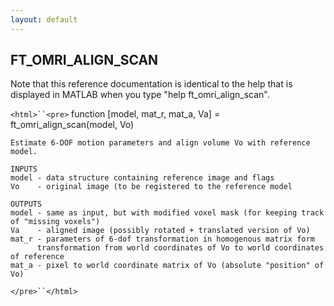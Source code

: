 ```yaml
---
layout: default
---
```


##  FT_OMRI_ALIGN_SCAN

Note that this reference documentation is identical to the help that is displayed in MATLAB when you type "help ft_omri_align_scan".

`<html>``<pre>`
    function [model, mat_r, mat_a, Va] = ft_omri_align_scan(model, Vo)
 
    Estimate 6-DOF motion parameters and align volume Vo with reference model.
 
    INPUTS
    model - data structure containing reference image and flags
    Vo    - original image (to be registered to the reference model
 
    OUTPUTS
    model - same as input, but with modified voxel mask (for keeping track of "missing voxels")
    Va    - aligned image (possibly rotated + translated version of Vo)
    mat_r - parameters of 6-dof transformation in homogenous matrix form
          transformation from world coordinates of Vo to world coordinates of reference
    mat_a - pixel to world coordinate matrix of Vo (absolute "position" of Vo)
`</pre>``</html>`

